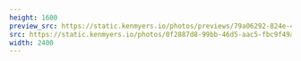 ```yaml
---
height: 1600
preview_src: https://static.kenmyers.io/photos/previews/79a06292-824e-40ed-80c9-03f7e4c0387d.webp
src: https://static.kenmyers.io/photos/0f2887d8-99bb-46d5-aac5-fbc9f49a3871.jpg
width: 2400
---
```


